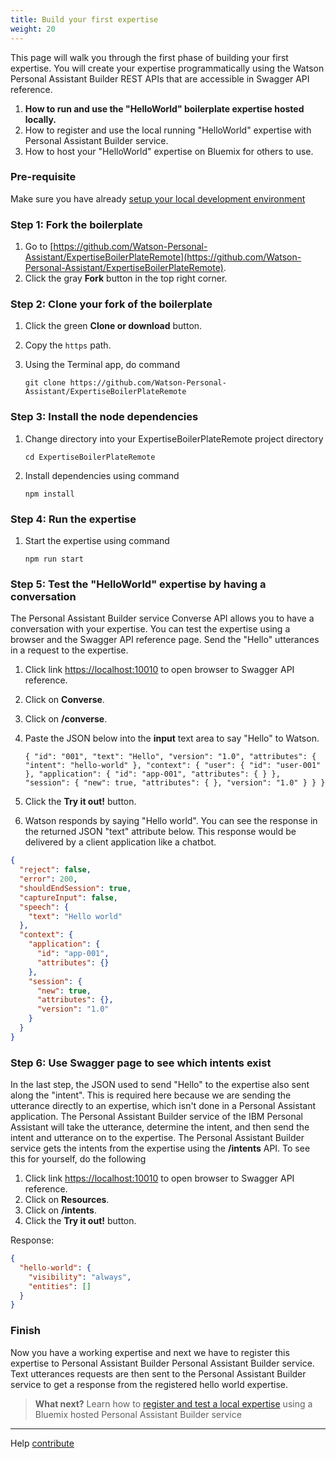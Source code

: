 ```yaml
---
title: Build your first expertise
weight: 20
---
```

This page will walk you through the first phase of building your first expertise. You will create your expertise programmatically using the Watson Personal Assistant Builder REST APIs that are accessible in Swagger API reference.

1. **How to run and use the "HelloWorld" boilerplate expertise hosted locally.**
2. How to register and use the local running "HelloWorld" expertise with Personal Assistant Builder service.
3. How to host your "HelloWorld" expertise on Bluemix for others to use.

### Pre-requisite
Make sure you have already [setup your local development environment]({{site.baseurl}}/expertise/setup-local-dev-env/)

### Step 1: Fork the boilerplate
1. Go to  [https://github.com/Watson-Personal-Assistant/ExpertiseBoilerPlateRemote](https://github.com/Watson-Personal-Assistant/ExpertiseBoilerPlateRemote).
2. Click the gray **Fork** button in the top right corner.

### Step 2: Clone your fork of the boilerplate
1. Click the green **Clone or download** button.
2. Copy the `https` path.
3. Using the Terminal app, do command

    `git clone https://github.com/Watson-Personal-Assistant/ExpertiseBoilerPlateRemote`

### Step 3: Install the node dependencies
1. Change directory into your ExpertiseBoilerPlateRemote project directory

    `cd ExpertiseBoilerPlateRemote`

2. Install dependencies using command

    `npm install`


### Step 4: Run the expertise
1. Start the expertise using command

    `npm run start`

### Step 5: Test the "HelloWorld" expertise by having a conversation
The Personal Assistant Builder service Converse API allows you to have a conversation with your expertise.   You can test the expertise using a browser and the Swagger API reference page.  Send the "Hello" utterances in a request to the expertise.  
1. Click link [https://localhost:10010](https://localhost:10010) to open browser to Swagger API reference.
2. Click on **Converse**.
3. Click on **/converse**.
4. Paste the JSON below into the **input** text area to say "Hello" to Watson.

    `{
      "id": "001",
      "text": "Hello",
      "version": "1.0",
      "attributes": {
        "intent": "hello-world"
      },
      "context": {
        "user": {
          "id": "user-001"
        },
        "application": {
          "id": "app-001",
          "attributes": {
          }
        },
        "session": {
          "new": true,
          "attributes": {
          },
          "version": "1.0"
        }
      }
    }`
    
5. Click the **Try it out!** button.
6. Watson responds by saying "Hello world".  You can see the response in the returned JSON "text" attribute below. This response would be delivered by a client application like a chatbot.

```JSON
{
  "reject": false,
  "error": 200,
  "shouldEndSession": true,
  "captureInput": false,
  "speech": {
    "text": "Hello world"
  },
  "context": {
    "application": {
      "id": "app-001",
      "attributes": {}
    },
    "session": {
      "new": true,
      "attributes": {},
      "version": "1.0"
    }
  }
}
```

### Step 6: Use Swagger page to see which intents exist
In the last step, the JSON used to send "Hello" to the expertise also sent along the "intent".  This is required here because we are sending the utterance directly to an expertise, which isn't done in a Personal Assistant application.  The Personal Assistant Builder service of the IBM Personal Assistant will take the utterance, determine the intent, and then send the intent and utterance on to the expertise.  The Personal Assistant Builder service gets the intents from the expertise using the **/intents** API. To see this for yourself, do the following

1. Click link [https://localhost:10010](https://localhost:10010) to open browser to Swagger API reference.
2. Click on **Resources**.
3. Click on **/intents**.
4. Click the **Try it out!** button.

Response:

```JSON
{
  "hello-world": {
    "visibility": "always",
    "entities": []
  }
}
```

### Finish
Now you have a working expertise and next we have to register this expertise to Personal Assistant Builder Personal Assistant Builder service.  Text utterances requests are then sent to the Personal Assistant Builder service to get a response from the registered hello world expertise.

 > **What next?** Learn how to [register and test a local expertise]({{site.baseurl}}/expertise/develop-locally/) using a Bluemix hosted Personal Assistant Builder service   

____
Help [contribute]({{site.baseurl}}/contribute/contribute-doc/)
